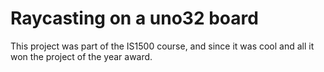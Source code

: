 # Raycasting on a uno32 board

This project was part of the IS1500 course, and since it was cool and all it won the project of the year award.
